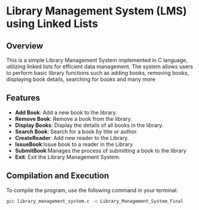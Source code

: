 # Library Management System (LMS) using Linked Lists

## Overview

This is a simple Library Management System implemented in C language, utilizing linked lists for efficient data management. The system allows users to perform basic library functions such as adding books, removing books, displaying book details, searching for books and many more

## Features

- **Add Book**: Add a new book to the library.
- **Remove Book**: Remove a book from the library.
- **Display Books**: Display the details of all books in the library.
- **Search Book**: Search for a book by title or author.
- **CreateReader**: Add new reader to the Library.
- **IssueBook**:Issue book to a reader in the Library
- **SubmitBook**:Manages the process of submitting a book to the library
- **Exit**: Exit the Library Management System.

## Compilation and Execution

To compile the program, use the following command in your terminal:

```bash
gcc library_management_system.c -o Library_Management_System_Final
